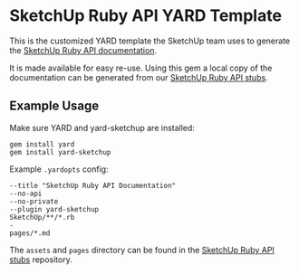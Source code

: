 # SketchUp Ruby API YARD Template

This is the customized YARD template the SketchUp team uses to generate the [SketchUp Ruby API documentation](http://ruby.sketchup.com/).

It is made available for easy re-use. Using this gem a local copy of the documentation can be generated from our [SketchUp Ruby API stubs](https://github.com/SketchUp/ruby-api-stubs).

## Example Usage

Make sure YARD and yard-sketchup are installed:

```
gem install yard
gem install yard-sketchup
```

Example `.yardopts` config:

```
--title "SketchUp Ruby API Documentation"
--no-api
--no-private
--plugin yard-sketchup
SketchUp/**/*.rb
-
pages/*.md
```

The `assets` and `pages` directory can be found in the [SketchUp Ruby API stubs](https://github.com/SketchUp/ruby-api-stubs) repository.
